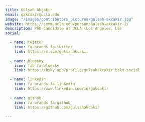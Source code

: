 ```yaml
---
title: Gülşah Akçakır
email: gakcakir@ucla.edu
image: "/images/contributors_pictures/gulsah-akcakir.jpg"
website: https://comm.ucla.edu/person/gulsah-akcakir-2/
description: PhD Candidate at UCLA (Los Angeles, US) 
social:

  - name: twitter
    icon: fa-brands fa-twitter
    link: https://x.com/gulsahakcakir
  
  - name: bluesky
    icon: fab fa-bluesky
    link: https://bsky.app/profile/gulsahakcakir.bsky.social

  - name: linkedin
    icon: fa-brands fa-linkedin
    link: https://www.linkedin.com/in/gakcakir
    
  - name: github
    icon: fa-brands fa-github
    link: https://github.com/gulsahakcakir

---
```

